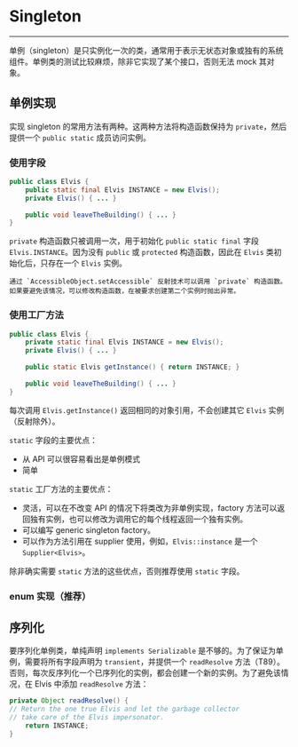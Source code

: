 # Singleton


****
单例（singleton）是只实例化一次的类，通常用于表示无状态对象或独有的系统组件。单例类的测试比较麻烦，除非它实现了某个接口，否则无法 mock 其对象。

## 单例实现

实现 singleton 的常用方法有两种。这两种方法将构造函数保持为 `private`，然后提供一个 `public static` 成员访问实例。

### 使用字段

```java
public class Elvis {
	public static final Elvis INSTANCE = new Elvis();
	private Elvis() { ... }
	
	public void leaveTheBuilding() { ... }
}
```

`private` 构造函数只被调用一次，用于初始化 `public static final` 字段 `Elvis.INSTANCE`。因为没有 `public` 或 `protected` 构造函数，因此在 `Elvis` 类初始化后，只存在一个 `Elvis` 实例。

```ad-warning
通过 `AccessibleObject.setAccessible` 反射技术可以调用 `private` 构造函数。如果要避免该情况，可以修改构造函数，在被要求创建第二个实例时抛出异常。
```

### 使用工厂方法

```java
public class Elvis {
	private static final Elvis INSTANCE = new Elvis();
	private Elvis() { ... }
	
	public static Elvis getInstance() { return INSTANCE; }
	
	public void leaveTheBuilding() { ... }
}
```

每次调用 `Elvis.getInstance()` 返回相同的对象引用，不会创建其它 `Elvis` 实例（反射除外）。

`static` 字段的主要优点：

- 从 API 可以很容易看出是单例模式
- 简单

`static` 工厂方法的主要优点：

- 灵活，可以在不改变 API 的情况下将类改为非单例实现，factory 方法可以返回独有实例，也可以修改为调用它的每个线程返回一个独有实例。
- 可以编写 generic singleton factory。
- 可以作为方法引用在 supplier 使用，例如，`Elvis::instance` 是一个 `Supplier<Elvis>`。

除非确实需要 `static` 方法的这些优点，否则推荐使用 `static` 字段。

### enum 实现（推荐）



## 序列化

要序列化单例类，单纯声明 `implements Serializable` 是不够的。为了保证为单例，需要将所有字段声明为 `transient`，并提供一个 `readResolve` 方法（T89）。否则，每次反序列化一个已序列化的实例，都会创建一个新的实例。为了避免该情况，在 Elvis 中添加 `readResolve` 方法：

```java
private Object readResolve() {
// Return the one true Elvis and let the garbage collector
// take care of the Elvis impersonator.
	return INSTANCE;
}
```

